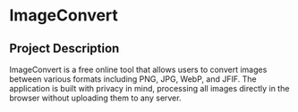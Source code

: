 # ImageConvert

## Project Description

ImageConvert is a free online tool that allows users to convert images between various formats including PNG, JPG, WebP, and JFIF. The application is built with privacy in mind, processing all images directly in the browser without uploading them to any server.
